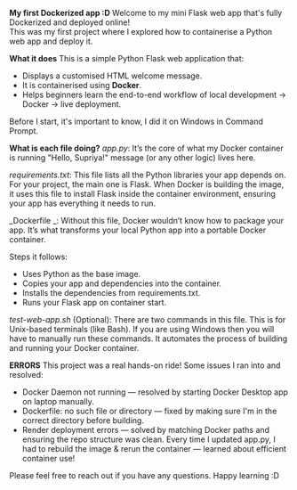 **My first Dockerized app :D**
Welcome to my mini Flask web app that's fully Dockerized and deployed online!  
This was my first project where I explored how to containerise a Python web app and deploy it. 

**What it does**
This is a simple Python Flask web application that:
* Displays a customised HTML welcome message.
* It is containerised using **Docker**.
* Helps beginners learn the end-to-end workflow of local development → Docker → live deployment.

Before I start, it's important to know, I did it on Windows in Command Prompt.

**What is each file doing?**
_app.py_: It’s the core of what my Docker container is running "Hello, Supriya!" message (or any other logic) lives here.

_requirements.txt_: This file lists all the Python libraries your app depends on. For your project, the main one is Flask.
When Docker is building the image, it uses this file to install Flask inside the container environment, ensuring your app has everything it needs to run.

_Dockerfile _: Without this file, Docker wouldn’t know how to package your app. It’s what transforms your local Python app into a portable Docker container.

Steps it follows: 
* Uses Python as the base image.
* Copies your app and dependencies into the container.
* Installs the dependencies from requirements.txt.
* Runs your Flask app on container start.

_test-web-app.sh_ (Optional): There are two commands in this file. This is for Unix-based terminals (like Bash). If you are using Windows then you will have to manually run these commands. It automates the process of building and running your Docker container.

**ERRORS**
This project was a real hands-on ride! Some issues I ran into and resolved:
* Docker Daemon not running — resolved by starting Docker Desktop app on laptop manually.
* Dockerfile: no such file or directory — fixed by making sure I'm in the correct directory before building.
* Render deployment errors — solved by matching Docker paths and ensuring the repo structure was clean.
Every time I updated app.py, I had to rebuild the image & rerun the container — learned about efficient container use!

Please feel free to reach out if you have any questions. Happy learning :D
